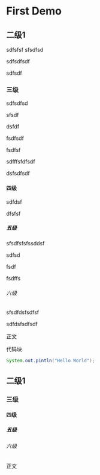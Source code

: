 # First Demo


<!--more-->

## 二级1

sdfsfsf sfsdfsd

sdfsdfsdf

sdfsdf



### 三级

sdfsdfsd

sfsdf

dsfdf

fsdfsdf

fsdfsf

sdfffsfdfsdf

dsfsdfsdf

#### 四级

sdfdsf

dfsfsf

##### 五级

sfsdfsfsfssddsf

sdfsd

fsdf

fsdffs

###### 六级

sfsdfdsfsdfsf

sdfdsfsdfsdf

正文



代码块

```java
System.out.pintln("Hello World");
```



## 二级1

### 三级

#### 四级

##### 五级

###### 六级

正文







